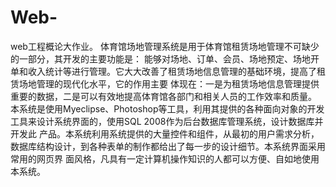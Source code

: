# Web-
web工程概论大作业。
体育馆场地管理系统是用于体育馆租赁场地管理不可缺少的一部分，其开发的主要功能是：
能够对场地、订单、会员、场地预定、场地开单和收入统计等进行管理。它大大改善了租赁场地信息管理的基础环境，提高了租赁场地管理的现代化水平，它的作用主要
体现在：一是为租赁场地信息管理提供重要的数据，二是可以有效地提高体育馆各部门和相关人员的工作效率和质量。
本系统是使用Myeclipse、Photoshop等工具，利用其提供的各种面向对象的开发工具来设计系统界面的，使用SQL 2008作为后台数据库管理系统，设计数据库并开发此
产品。本系统利用系统提供的大量控件和组件，从最初的用户需求分析，数据库结构设计，到各种表单的制作都给出了每一步的设计细节。本系统界面采用常用的网页界
面风格，凡具有一定计算机操作知识的人都可以方便、自如地使用本系统。
